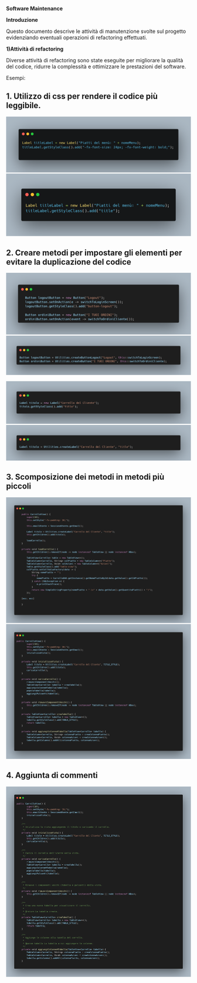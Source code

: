**Software Maintenance**

**Introduzione**

Questo documento descrive le attività di manutenzione svolte sul progetto evidenziando eventuali operazioni di refactoring effettuati.

**1)Attività di refactoring**

Diverse attività di refactoring sono state eseguite per migliorare la qualità del codice, ridurre la complessità e ottimizzare le prestazioni del software.

Esempi:

## 1. Utilizzo di css per rendere il codice più leggibile.
![Before1](images/Code1Before.png)
![After1](images/Code1After.png)

## 2. Creare metodi per impostare gli elementi per evitare la duplicazione del codice
![Before2-1](images/Code2Before.png)
![After2-1](images/Code2After.png)

![Before2-2](images/Code2-2Before.png)
![After2-2](images/Code2-2After.png)

## 3. Scomposizione dei metodi in metodi più piccoli
![Before3](images/Code3Before.png)
![After3](images/Code3After.png)

## 4. Aggiunta di commenti
![After4](images/Code4After.png)
